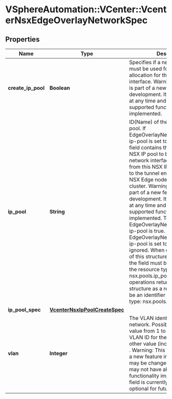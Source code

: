 # VSphereAutomation::VCenter::VcenterNsxEdgeOverlayNetworkSpec

## Properties
Name | Type | Description | Notes
------------ | ------------- | ------------- | -------------
**create_ip_pool** | **Boolean** | Specifies if a new NSX IP pool must be used for IP address allocation for this network interface. Warning: This attribute is part of a new feature in development. It may be changed at any time and may not have all supported functionality implemented. | 
**ip_pool** | **String** | ID(Name) of the existing NSX IP pool. If EdgeOverlayNetworkSpec.create-ip-pool is set to false, then this field contains the ID of an existing NSX IP pool to be used for the network interface. The IP address from this NSX IP pool is assigned to the tunnel endpoint on each NSX Edge node in the vSphere cluster. Warning: This attribute is part of a new feature in development. It may be changed at any time and may not have all supported functionality implemented. To be unset when EdgeOverlayNetworkSpec.create-ip-pool is true. If it is set when EdgeOverlayNetworkSpec.create-ip-pool is set to true, then it is ignored. When clients pass a value of this structure as a parameter, the field must be an identifier for the resource type: nsx.pools.ip_pool. When operations return a value of this structure as a result, the field will be an identifier for the resource type: nsx.pools.ip_pool. | [optional] 
**ip_pool_spec** | [**VcenterNsxIpPoolCreateSpec**](VcenterNsxIpPoolCreateSpec.md) |  | [optional] 
**vlan** | **Integer** | The VLAN identifier for this network. Possible values:     -  A value from 1 to 4094 specifies a VLAN ID for the network.    -  Any other value (including 0) is invalid.  . Warning: This attribute is part of a new feature in development. It may be changed at any time and may not have all supported functionality implemented. This field is currently required. It is optional for future development. | [optional] 


